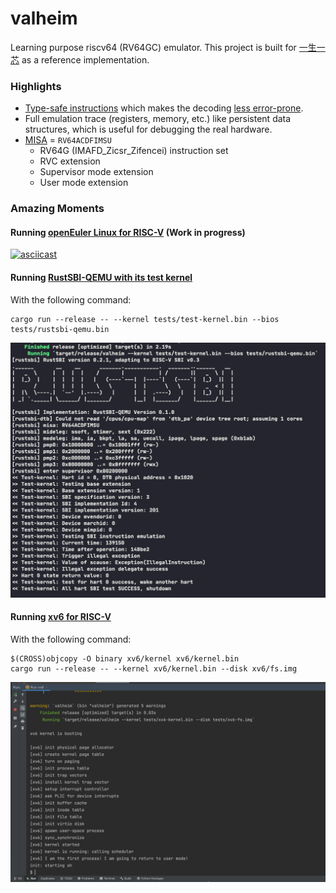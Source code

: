 # valheim
Learning purpose riscv64 (RV64GC) emulator.
This project is built for [一生一芯](https://ysyx.org/) as a reference implementation.

### Highlights
- [Type-safe instructions](./valheim-core/src/isa/typed.rs) which makes the decoding [less error-prone](./valheim-core/src/isa/decode.rs).
- Full emulation trace (registers, memory, etc.) like persistent data structures, which is useful for debugging the real hardware.
- [MISA]() = `RV64ACDFIMSU`
  - RV64G (IMAFD_Zicsr_Zifencei) instruction set
  - RVC extension
  - Supervisor mode extension
  - User mode extension

### Amazing Moments

#### Running [openEuler Linux for RISC-V](https://github.com/openeuler-mirror/RISC-V) (Work in progress)
[![asciicast](https://asciinema.org/a/480953.svg)](https://asciinema.org/a/480953)

#### Running [RustSBI-QEMU with its test kernel](https://github.com/rustsbi/rustsbi-qemu)
With the following command:
```shell
cargo run --release -- --kernel tests/test-kernel.bin --bios tests/rustsbi-qemu.bin
```

![rustsbi-booting](./pictures/rustsbi-booting.jpg)

#### Running [xv6 for RISC-V](https://github.com/mit-pdos/xv6-riscv)
With the following command:
```shell
$(CROSS)objcopy -O binary xv6/kernel xv6/kernel.bin
cargo run --release -- --kernel xv6/kernel.bin --disk xv6/fs.img
```

![xv6-booting](./pictures/xv6-booting.png)
